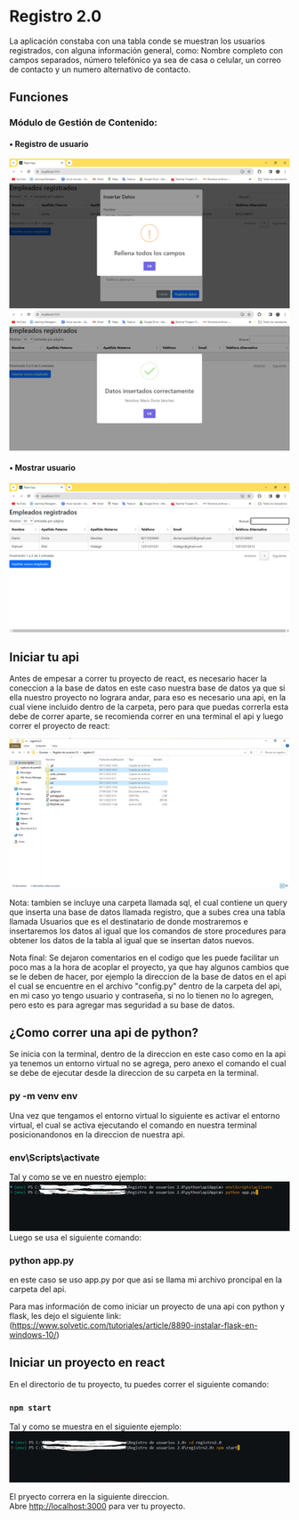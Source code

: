# Registro 2.0

La aplicación constaba con una tabla conde se muestran los usuarios 
registrados, con alguna información general, como: Nombre completo con 
campos separados, número telefónico ya sea de casa o celular, un correo de 
contacto y un numero alternativo de contacto.
## Funciones
### Módulo de Gestión de Contenido:
#### • Registro de usuario
![Ejemplo de captura de pantalla](src/capturas/Registro2.jpg)
![Ejemplo de captura de pantalla](src/capturas/Registro3.jpg)
#### • Mostrar usuario
![Ejemplo de captura de pantalla](src/capturas/Inicio1.jpg)

## Iniciar tu api

Antes de empesar a correr tu proyecto de react, es necesario hacer la coneccion a la base de datos en este caso nuestra base de datos ya que si ella nuestro proyecto no lograra andar, para eso es necesario una api, en la cual viene incluido dentro de la carpeta, pero para que puedas correrla esta debe de correr aparte, se recomienda correr en una terminal el api y luego correr el proyecto de react:

![Ejemplo de captura de pantalla](src/capturas/Api.jpg)

Nota: tambien se incluye una carpeta llamada sql, el cual contiene un query que inserta una base de datos llamada registro, que a subes crea una tabla llamada Usuarios que es el destinatario de donde mostraremos e insertaremos los datos al igual que los comandos de store procedures para obtener los datos de la tabla al igual que se insertan datos nuevos.

Nota final: Se dejaron comentarios en el codigo que les puede facilitar un poco mas a la hora de acoplar el proyecto, ya que hay algunos cambios que se le deben de hacer, por ejemplo la direccion de la base de datos en el api el cual se encuentre en el archivo "config.py" dentro de la carpeta del api, en mi caso yo tengo usuario y contraseña,  si no lo tienen no lo agregen, pero esto es para agregar mas seguridad a su base de datos.

## ¿Como correr una api de python?
Se inicia con la terminal, dentro de la direccion en este caso como en la api ya tenemos un entorno virtual no se agrega, pero anexo el comando el cual se debe de ejecutar desde la direccion de su carpeta en la terminal.

### py -m venv env

Una vez que tengamos el entorno virtual lo siguiente es activar el entorno virtual, el cual se activa ejecutando el comando en nuestra terminal posicionandonos en la direccion de nuestra api.

### env\Scripts\activate
Tal y como se ve en nuestro ejemplo:
![Ejemplo de captura de pantalla](src/capturas/InicioApi.jpg)
Luego se usa el siguiente comando:
### python app.py
en  este caso se uso app.py por que asi se llama mi archivo proncipal en la carpeta del api.

Para mas información de como iniciar un proyecto de una api con python y flask, les dejo el siguiente link:
(https://www.solvetic.com/tutoriales/article/8890-instalar-flask-en-windows-10/)

## Iniciar un proyecto en react

En el directorio de tu proyecto, tu puedes correr el siguiente comando:
### `npm start`
Tal y como se muestra en el siguiente ejemplo: 
![Ejemplo de captura de pantalla](src/capturas/InicioReact.jpg)

El pryecto correra en la siguiente direccion.\
Abre [http://localhost:3000](http://localhost:3000) para ver tu proyecto.



